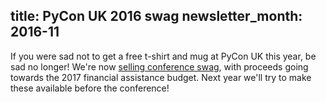 title: PyCon UK 2016 swag
newsletter_month: 2016-11
---
If you were sad not to get a free t-shirt and mug at PyCon UK this year, be sad no longer!  We're now [selling conference swag](https://shop.spreadshirt.co.uk/pyconuk), with proceeds going towards the 2017 financial assistance budget.  Next year we'll try to make these available before the conference!
